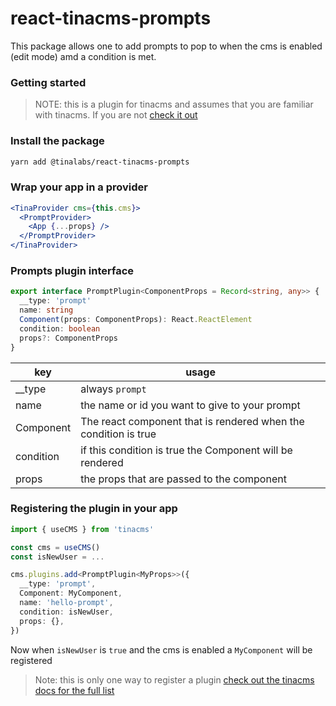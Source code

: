 # react-tinacms-prompts

This package allows one to add prompts to pop to when the cms is enabled (edit mode) amd a condition is met.

### Getting started

> NOTE: this is a plugin for tinacms and assumes that you are familiar with tinacms. If you are not [check it out](https://tinacms.org)

### Install the package

```bash
yarn add @tinalabs/react-tinacms-prompts
```

### Wrap your app in a provider

```jsx
<TinaProvider cms={this.cms}>
  <PromptProvider>
    <App {...props} />
  </PromptProvider>
</TinaProvider>
```

### Prompts plugin interface

```ts
export interface PromptPlugin<ComponentProps = Record<string, any>> {
  __type: 'prompt'
  name: string
  Component(props: ComponentProps): React.ReactElement
  condition: boolean
  props?: ComponentProps
}
```

| key       | usage                                                           |
| --------- | --------------------------------------------------------------- |
| \_\_type  | always `prompt`                                                 |
| name      | the name or id you want to give to your prompt                  |
| Component | The react component that is rendered when the condition is true |
| condition | if this condition is true the Component will be rendered        |
| props     | the props that are passed to the component                      |

### Registering the plugin in your app

```ts
import { useCMS } from 'tinacms'

const cms = useCMS()
const isNewUser = ...

cms.plugins.add<PromptPlugin<MyProps>>({
  __type: 'prompt',
  Component: MyComponent,
  name: 'hello-prompt',
  condition: isNewUser,
  props: {},
})

```

Now when `isNewUser` is `true` and the cms is enabled a `MyComponent` will be registered

> Note: this is only one way to register a plugin [check out the tinacms docs for the full list](https://tinacms.org/docs/plugins)
